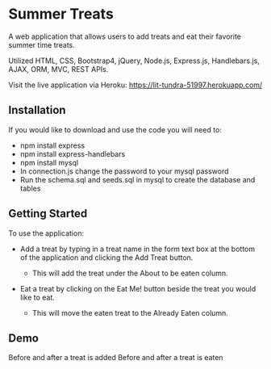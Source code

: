 # Summer Treats 
A web application that allows users to add treats and eat their favorite summer time treats. 

Utilized HTML, CSS, Bootstrap4, jQuery, Node.js, Express.js, Handlebars.js, AJAX, ORM, MVC, REST APIs.

Visit the live application via Heroku: https://lit-tundra-51997.herokuapp.com/

## Installation
If you would like to download and use the code you will need to:
* npm install express
* npm install express-handlebars
* npm install mysql
* In connection.js change the password to your mysql password
* Run the schema.sql and seeds.sql in mysql to create the database and tables

## Getting Started 
To use the application:
* Add a treat by typing in a treat name in the form text box at the bottom of the application and clicking the Add Treat button.
  * This will add the treat under the About to be eaten column.
  
* Eat a treat by clicking on the Eat Me! button beside the treat you would like to eat.
  * This will move the eaten treat to the Already Eaten column.
  
## Demo
Before and after a treat is added
Before and after a treat is eaten
